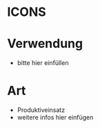 ICONS
=====

# Verwendung

* bitte hier einfüllen

# Art
* Produktiveinsatz
* weitere infos hier einfügen
